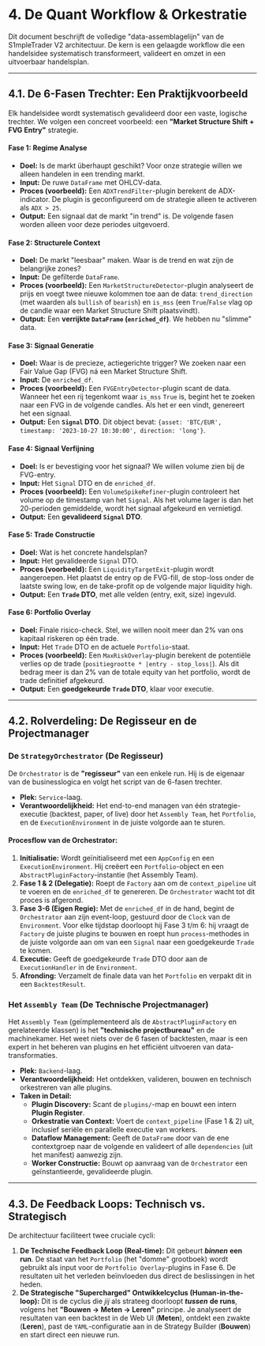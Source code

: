 # 4. De Quant Workflow & Orkestratie

Dit document beschrijft de volledige "data-assemblagelijn" van de S1mpleTrader V2 architectuur. De kern is een gelaagde workflow die een handelsidee systematisch transformeert, valideert en omzet in een uitvoerbaar handelsplan.

---
## 4.1. De 6-Fasen Trechter: Een Praktijkvoorbeeld

Elk handelsidee wordt systematisch gevalideerd door een vaste, logische trechter. We volgen een concreet voorbeeld: een **"Market Structure Shift + FVG Entry"** strategie.

#### **Fase 1: Regime Analyse**
* **Doel:** Is de markt überhaupt geschikt? Voor onze strategie willen we alleen handelen in een trending markt.
* **Input:** De ruwe `DataFrame` met OHLCV-data.
* **Proces (voorbeeld):** Een `ADXTrendFilter`-plugin berekent de ADX-indicator. De plugin is geconfigureerd om de strategie alleen te activeren als `ADX > 25`.
* **Output:** Een signaal dat de markt "in trend" is. De volgende fasen worden alleen voor deze periodes uitgevoerd.

#### **Fase 2: Structurele Context**
* **Doel:** De markt "leesbaar" maken. Waar is de trend en wat zijn de belangrijke zones?
* **Input:** De gefilterde `DataFrame`.
* **Proces (voorbeeld):** Een `MarketStructureDetector`-plugin analyseert de prijs en voegt twee nieuwe kolommen toe aan de data: `trend_direction` (met waarden als `bullish` of `bearish`) en `is_mss` (een `True`/`False` vlag op de candle waar een Market Structure Shift plaatsvindt).
* **Output:** Een **verrijkte `DataFrame` (`enriched_df`)**. We hebben nu "slimme" data.

#### **Fase 3: Signaal Generatie**
* **Doel:** Waar is de precieze, actiegerichte trigger? We zoeken naar een Fair Value Gap (FVG) ná een Market Structure Shift.
* **Input:** De `enriched_df`.
* **Proces (voorbeeld):** Een `FVGEntryDetector`-plugin scant de data. Wanneer het een rij tegenkomt waar `is_mss` `True` is, begint het te zoeken naar een FVG in de volgende candles. Als het er een vindt, genereert het een signaal.
* **Output:** Een **`Signal` DTO**. Dit object bevat: `{asset: 'BTC/EUR', timestamp: '2023-10-27 10:30:00', direction: 'long'}`.

#### **Fase 4: Signaal Verfijning**
* **Doel:** Is er bevestiging voor het signaal? We willen volume zien bij de FVG-entry.
* **Input:** Het `Signal` DTO en de `enriched_df`.
* **Proces (voorbeeld):** Een `VolumeSpikeRefiner`-plugin controleert het volume op de timestamp van het `Signal`. Als het volume lager is dan het 20-perioden gemiddelde, wordt het signaal afgekeurd en vernietigd.
* **Output:** Een **gevalideerd `Signal` DTO**.

#### **Fase 5: Trade Constructie**
* **Doel:** Wat is het concrete handelsplan?
* **Input:** Het gevalideerde `Signal` DTO.
* **Proces (voorbeeld):** Een `LiquidityTargetExit`-plugin wordt aangeroepen. Het plaatst de entry op de FVG-fill, de stop-loss onder de laatste swing low, en de take-profit op de volgende major liquidity high.
* **Output:** Een **`Trade` DTO**, met alle velden (entry, exit, size) ingevuld.

#### **Fase 6: Portfolio Overlay**
* **Doel:** Finale risico-check. Stel, we willen nooit meer dan 2% van ons kapitaal riskeren op één trade.
* **Input:** Het `Trade` DTO en de actuele `Portfolio`-staat.
* **Proces (voorbeeld):** Een `MaxRiskOverlay`-plugin berekent de potentiële verlies op de trade (`positiegrootte * |entry - stop_loss|`). Als dit bedrag meer is dan 2% van de totale equity van het portfolio, wordt de trade definitief afgekeurd.
* **Output:** Een **goedgekeurde `Trade` DTO**, klaar voor executie.

---
## 4.2. Rolverdeling: De Regisseur en de Projectmanager

### **De `StrategyOrchestrator` (De Regisseur)**
De `Orchestrator` is de **"regisseur"** van een enkele run. Hij is de eigenaar van de businesslogica en volgt het script van de 6-fasen trechter.

* **Plek:** `Service`-laag.
* **Verantwoordelijkheid:** Het end-to-end managen van één strategie-executie (backtest, paper, of live) door het `Assembly Team`, het `Portfolio`, en de `ExecutionEnvironment` in de juiste volgorde aan te sturen.

#### **Procesflow van de Orchestrator:**
1.  **Initialisatie:** Wordt geïnitialiseerd met een `AppConfig` en een `ExecutionEnvironment`. Hij creëert een `Portfolio`-object en een `AbstractPluginFactory`-instantie (het Assembly Team).
2.  **Fase 1 & 2 (Delegatie):** Roept de `Factory` aan om de `context_pipeline` uit te voeren en de `enriched_df` te genereren. De `Orchestrator` wacht tot dit proces is afgerond.
3.  **Fase 3-6 (Eigen Regie):** Met de `enriched_df` in de hand, begint de `Orchestrator` aan zijn event-loop, gestuurd door de `Clock` van de `Environment`. Voor elke tijdstap doorloopt hij Fase 3 t/m 6: hij vraagt de `Factory` de juiste plugins te bouwen en roept hun `process`-methodes in de juiste volgorde aan om van een `Signal` naar een goedgekeurde `Trade` te komen.
4.  **Executie:** Geeft de goedgekeurde `Trade` DTO door aan de `ExecutionHandler` in de `Environment`.
5.  **Afronding:** Verzamelt de finale data van het `Portfolio` en verpakt dit in een `BacktestResult`.


### **Het `Assembly Team` (De Technische Projectmanager)**
Het `Assembly Team` (geïmplementeerd als de `AbstractPluginFactory` en gerelateerde klassen) is het **"technische projectbureau"** en de machinekamer. Het weet niets over de 6 fasen of backtesten, maar is een expert in het beheren van plugins en het efficiënt uitvoeren van data-transformaties.

* **Plek:** `Backend`-laag.
* **Verantwoordelijkheid:** Het ontdekken, valideren, bouwen en technisch orkestreren van alle plugins.
* **Taken in Detail:**
    * **Plugin Discovery:** Scant de `plugins/`-map en bouwt een intern **Plugin Register**.
    * **Orkestratie van Context:** Voert de `context_pipeline` (Fase 1 & 2) uit, inclusief seriële en parallelle executie van workers.
    * **Dataflow Management:** Geeft de `DataFrame` door van de ene contextgroep naar de volgende en valideert of alle `dependencies` (uit het manifest) aanwezig zijn.
    * **Worker Constructie:** Bouwt op aanvraag van de `Orchestrator` een geïnstantieerde, gevalideerde plugin.

---
## 4.3. De Feedback Loops: Technisch vs. Strategisch

De architectuur faciliteert twee cruciale cycli:

1.  **De Technische Feedback Loop (Real-time):** Dit gebeurt ***binnen*** **een run**. De staat van het `Portfolio` (het "domme" grootboek) wordt gebruikt als input voor de `Portfolio Overlay`-plugins in Fase 6. De resultaten uit het verleden beïnvloeden dus direct de beslissingen in het heden.
2.  **De Strategische "Supercharged" Ontwikkelcyclus (Human-in-the-loop):** Dit is de cyclus die *jij* als strateeg doorloopt ***tussen*** **de runs**, volgens het **"Bouwen -> Meten -> Leren"** principe. Je analyseert de resultaten van een backtest in de Web UI (**Meten**), ontdekt een zwakte (**Leren**), past de `YAML`-configuratie aan in de Strategy Builder (**Bouwen**) en start direct een nieuwe run.